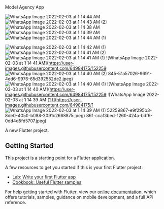 Model Agency App

![WhatsApp Image 2022-02-03 at 1 14 44 AM](https://user-images.githubusercontent.com/64984175/152259717-43fd8cec-d0f8-4710-aef0-a0f1783dfd0e.jpeg)
![WhatsApp Image 2022-02-03 at 1 14 43 AM (2)](https://user-images.githubusercontent.com/64984175/152259739-faa823e6-17b8-4177-b6a3-aa0bc0251c2c.jpeg)
![WhatsApp Image 2022-02-03 at 1 14 38 AM](https://user-images.githubusercontent.com/64984175/152259756-45f33a5e-a62f-4dc6-8c56-3f1649f5d359.jpeg)
![WhatsApp Image 2022-02-03 at 1 14 39 AM](https://user-images.githubusercontent.com/64984175/152259765-5c2cf18a-1002-4652-985d-e1f37dd7856a.jpeg)
![WhatsApp Image 2022-02-03 at 1 14 44 AM (1)](https://user-images.githubusercontent.com/64984175/152259776-6a555597-4404-4cdd-be9c-38542283c141.jpeg)

![WhatsApp Image 2022-02-03 at 1 14 42 AM (1)](https://user-images.githubusercontent.com/64984175/152259810-dc7c0a21-df62-4c8d-8589-fed20285c18d.jpeg)
![WhatsApp Image 2022-02-03 at 1 14 41 AM (2)](https://user-images.githubusercontent.com/64984175/152259818-46aee39a-e716-471a-8647-b31f1a3fbb79.jpeg)
![WhatsApp Image 2022-02-03 at 1 14 41 AM (1)](https://user-images.githubusercontent.com/64984175/152259839-83a106b8-3455-4b6d-bc3e-e077faa181b9.jpeg)
![WhatsApp Image 2022-02-03 at 1 14 41 AM](https://user-images.githubusercontent.com/64984175/152259
![WhatsApp Image 2022-02-03 at 1 14 40 AM (2)](https://user-images.githubusercontent.com/64984175/152259852-dea4cc22-5984-485a-a91b-af7f0956e757.jpeg)
845-51a57026-9691-4ed6-9976-65d392552de2.jpeg)
![WhatsApp Image 2022-02-03 at 1 14 40 AM (1)](https://user-images.githubusercontent.com/64984175/152259859-865c8558-9714-49e5-a38d-ee5fd8a5d987.jpeg)
![WhatsApp Image 2022-02-03 at 1 14 40 AM](https://user-images.githubusercontent.com/64984175/152259
![WhatsApp Image 2022-02-03 at 1 14 39 AM (2)](https://user-images.githubusercontent.com/64984175/1
![WhatsApp Image 2022-02-03 at 1 14 39 AM (1)](https://user-images.githubusercontent.com/64984175/152259876-5e20a4ed-086d-4579-b9ae-2c0d82e3c425.jpeg)
52259867-e9f295b3-8de0-4050-b088-2091c2668875.jpeg)
861-ccaf3bed-1260-424a-bdf6-0dd4d5fd5707.jpeg)



A new Flutter project.

## Getting Started

This project is a starting point for a Flutter application.

A few resources to get you started if this is your first Flutter project:

- [Lab: Write your first Flutter app](https://flutter.dev/docs/get-started/codelab)
- [Cookbook: Useful Flutter samples](https://flutter.dev/docs/cookbook)

For help getting started with Flutter, view our
[online documentation](https://flutter.dev/docs), which offers tutorials,
samples, guidance on mobile development, and a full API reference.
